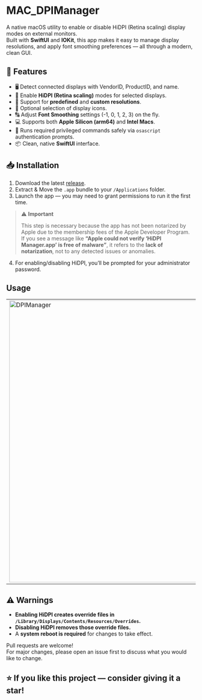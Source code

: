 # MAC_DPIManager

A native macOS utility to enable or disable HiDPI (Retina scaling) display modes on external monitors.  
Built with **SwiftUI** and **IOKit**, this app makes it easy to manage display resolutions, and apply font smoothing preferences — all through a modern, clean GUI.

## 📸 Features

- 🖥️ Detect connected displays with VendorID, ProductID, and name.
- 📏 Enable **HiDPI (Retina scaling)** modes for selected displays.
- 📝 Support for **predefined** and **custom resolutions**.
- 🎨 Optional selection of display icons.
- 🔠 Adjust **Font Smoothing** settings (-1, 0, 1, 2, 3) on the fly.
- 💻 Supports both **Apple Silicon (arm64)** and **Intel Macs**.
- 🔐 Runs required privileged commands safely via `osascript` authentication prompts.
- 📦 Clean, native **SwiftUI** interface.

## 📥 Installation

1. Download the latest [release](https://github.com/Harsh6628/MAC_DPIManager/releases/download/v1.0.0/DPIManager.zip).
2. Extract & Move the `.app` bundle to your `/Applications` folder.
3. Launch the app — you may need to grant permissions to run it the first time.
> ⚠️ **Important**
>
> This step is necessary because the app has not been notarized by Apple due to the membership fees of the Apple Developer Program.  
> If you see a message like  **“Apple could not verify ‘HiDPI Manager.app’ is free of malware”**, it refers to the **lack of notarization**, not to any detected issues or anomalies.

4. For enabling/disabling HiDPI, you’ll be prompted for your administrator password.

## Usage
<table>
  <tr>
    <td><img width="516" height="749" alt="DPIManager" src="https://github.com/user-attachments/assets/4e378d6b-63a1-45dc-ac21-1d89e0ffe4d0"></td>
    <td><img width="516" height="749" alt="DPIManager-2" src="https://github.com/user-attachments/assets/647fe268-40c2-40a7-91f9-5130a9b865ca"></td>
  </tr>
</table>




## ⚠️ Warnings

- **Enabling HiDPI creates override files in `/Library/Displays/Contents/Resources/Overrides`.**
- **Disabling HiDPI removes those override files.**
- A **system reboot is required** for changes to take effect.

Pull requests are welcome!  
For major changes, please open an issue first to discuss what you would like to change.

## ⭐️ If you like this project — consider giving it a star!
